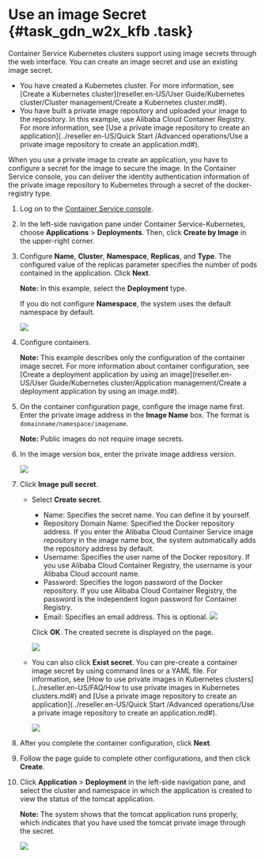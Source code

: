 # Use an image Secret {#task_gdn_w2x_kfb .task}

Container Service Kubernetes clusters support using image secrets through the web interface. You can create an image secret and use an existing image secret.

-   You have created a Kubernetes cluster. For more information, see [Create a Kubernetes cluster](reseller.en-US/User Guide/Kubernetes cluster/Cluster management/Create a Kubernetes cluster.md#).
-   You have built a private image repository and uploaded your image to the repository. In this example, use Alibaba Cloud Container Registry. For more information, see [Use a private image repository to create an application](../reseller.en-US/Quick Start /Advanced operations/Use a private image repository to create an application.md#).

When you use a private image to create an application, you have to configure a secret for the image to secure the image. In the Container Service console, you can deliver the identity authentication information of the private image repository to Kubernetes through a secret of the docker-registry type.

1.  Log on to the [Container Service console](https://partners-intl.console.aliyun.com/#/cs). 
2.  In the left-side navigation pane under Container Service-Kubernetes, choose **Applications** \> **Deployments**. Then, click **Create by Image** in the upper-right corner.
3.  Configure **Name**, **Cluster**, **Namespace**, **Replicas**, and **Type**. The configured value of the replicas parameter specifies the number of pods contained in the application. Click **Next**. 

    **Note:** In this example, select the **Deployment** type.

    If you do not configure **Namespace**, the system uses the default namespace by default.

    ![](http://static-aliyun-doc.oss-cn-hangzhou.aliyuncs.com/assets/img/23476/155879651113581_en-US.png)

4.  Configure containers. 

    **Note:** This example describes only the configuration of the container image secret. For more information about container configuration, see [Create a deployment application by using an image](reseller.en-US/User Guide/Kubernetes cluster/Application management/Create a deployment application by using an image.md#).

5.  On the container configuration page, configure the image name first. Enter the private image address in the **Image Name** box. The format is `domainname/namespace/imagename`. 

    **Note:** Public images do not require image secrets.

6.  In the image version box, enter the private image address version. 

    ![](http://static-aliyun-doc.oss-cn-hangzhou.aliyuncs.com/assets/img/23476/155879651113583_en-US.png)

7.  Click **Image pull secret**. 
    -   Select **Create secret**.

        -   Name: Specifies the secret name. You can define it by yourself.
        -   Repository Domain Name: Specified the Docker repository address. If you enter the Alibaba Cloud Container Service image repository in the image name box, the system automatically adds the repository address by default.
        -   Username: Specifies the user name of the Docker repository. If you use Alibaba Cloud Container Registry, the username is your Alibaba Cloud account name.
        -   Password: Specifies the logon password of the Docker repository. If you use Alibaba Cloud Container Registry, the password is the independent logon password for Container Registry.
        -   Email: Specifies an email address. This is optional.
        ![](http://static-aliyun-doc.oss-cn-hangzhou.aliyuncs.com/assets/img/23476/155879651113584_en-US.png)

        Click **OK**. The created secrete is displayed on the page.

        ![](http://static-aliyun-doc.oss-cn-hangzhou.aliyuncs.com/assets/img/23476/155879651113585_en-US.png)

    -   You can also click **Exist secret**. You can pre-create a container image secret by using command lines or a YAML file. For information, see [How to use private images in Kubernetes clusters](../reseller.en-US/FAQ/How to use private images in Kubernetes clusters.md#) and [Use a private image repository to create an application](../reseller.en-US/Quick Start /Advanced operations/Use a private image repository to create an application.md#).

        ![](http://static-aliyun-doc.oss-cn-hangzhou.aliyuncs.com/assets/img/23476/155879651113586_en-US.png)

8.  After you complete the container configuration, click **Next**.
9.  Follow the page guide to complete other configurations, and then click **Create**.
10. Click **Application** \> **Deployment** in the left-side navigation pane, and select the cluster and namespace in which the application is created to view the status of the tomcat application. 

    **Note:** The system shows that the tomcat application runs properly, which indicates that you have used the tomcat private image through the secret.

    ![](http://static-aliyun-doc.oss-cn-hangzhou.aliyuncs.com/assets/img/23476/155879651113587_en-US.png)


